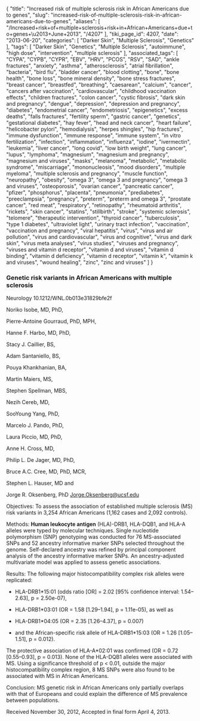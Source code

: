 {
    "title": "Increased risk of multiple sclerosis risk in African Americans due to genes",
    "slug": "increased-risk-of-multiple-sclerosis-risk-in-african-americans-due-to-genes",
    "aliases": [
        "/Increased+risk+of+multiple+sclerosis+risk+in+African+Americans+due+to+genes+\u2013+June+2013",
        "/4207"
    ],
    "tiki_page_id": 4207,
    "date": "2013-06-20",
    "categories": [
        "Darker Skin",
        "Multiple Sclerosis",
        "Genetics"
    ],
    "tags": [
        "Darker Skin",
        "Genetics",
        "Multiple Sclerosis",
        "autoimmune",
        "high dose",
        "intervention",
        "multiple sclerosis"
    ],
    "associated_tags": [
        "CYPA",
        "CYPB",
        "CYPR",
        "EBV",
        "HRV",
        "PCOS",
        "RSV",
        "SAD",
        "ankle fractures",
        "anxiety",
        "asthma",
        "atherosclerosis",
        "atrial fibrillation",
        "bacteria",
        "bird flu",
        "bladder cancer",
        "blood clotting",
        "bone",
        "bone health",
        "bone loss",
        "bone mineral density",
        "bone stress fractures",
        "breast cancer",
        "breastfed",
        "breathing",
        "caesarean",
        "calcium",
        "cancer",
        "cancers after vaccination",
        "cardiovascular",
        "childhood vaccination effects",
        "children fractures",
        "colon cancer",
        "cystic fibrosis",
        "dark skin and pregnancy",
        "dengue",
        "depression",
        "depression and pregnancy",
        "diabetes",
        "endometrial cancer",
        "endometriosis",
        "epigenetics",
        "excess deaths",
        "falls fractures",
        "fertility sperm",
        "gastric cancer",
        "genetics",
        "gestational diabetes",
        "hay fever",
        "head and neck cancer",
        "heart failure",
        "helicobacter pylori",
        "hemodialysis",
        "herpes shingles",
        "hip fractures",
        "immune dysfunction",
        "immune response",
        "immune system",
        "in vitro fertilization",
        "infection",
        "inflammation",
        "influenza",
        "iodine",
        "ivermectin",
        "leukemia",
        "liver cancer",
        "long covid",
        "low birth weight",
        "lung cancer",
        "lupus",
        "lymphoma",
        "magnesium",
        "magnesium and pregnancy",
        "magnesium and viruses",
        "masks",
        "melanoma",
        "metabolic",
        "metabolic syndrome",
        "miscarriage",
        "mononucleosis",
        "mood disorders",
        "multiple myeloma",
        "multiple sclerosis and pregnancy",
        "muscle function",
        "neuropathy",
        "obesity",
        "omega 3",
        "omega 3 and pregnancy",
        "omega 3 and viruses",
        "osteoporosis",
        "ovarian cancer",
        "pancreatic cancer",
        "pfizer",
        "phosphorus",
        "placenta",
        "pneumonia",
        "prediabetes",
        "preeclampsia",
        "pregnancy",
        "preterm",
        "preterm and omega 3",
        "prostate cancer",
        "red meat",
        "respiratory",
        "retinopathy",
        "rheumatoid arthritis",
        "rickets",
        "skin cancer",
        "statins",
        "stillbirth",
        "stroke",
        "systemic sclerosis",
        "telomere",
        "therapeutic intervention",
        "thyroid cancer",
        "tuberculosis",
        "type 1 diabetes",
        "ultraviolet light",
        "urinary tract infection",
        "vaccination",
        "vaccination and pregnancy",
        "viral hepatitis",
        "virus",
        "virus and air pollution",
        "virus and cardiovascular",
        "virus and cognitive",
        "virus and dark skin",
        "virus meta analyses",
        "virus studies",
        "viruses and pregnancy",
        "viruses and vitamin d receptor",
        "vitamin d and viruses",
        "vitamin d binding",
        "vitamin d deficiency",
        "vitamin d receptor",
        "vitamin k",
        "vitamin k and viruses",
        "wound healing",
        "zinc",
        "zinc and viruses"
    ]
}


### Genetic risk variants in African Americans with multiple sclerosis

Neurology 10.1212/WNL.0b013e31829bfe2f

Noriko Isobe, MD, PhD,

Pierre-Antoine Gourraud, PhD, MPH,

Hanne F. Harbo, MD, PhD,

Stacy J. Caillier, BS,

Adam Santaniello, BS,

Pouya Khankhanian, BA,

Martin Maiers, MS,

Stephen Spellman, MBS,

Nezih Cereb, MD,

SooYoung Yang, PhD,

Marcelo J. Pando, PhD,

Laura Piccio, MD, PhD,

Anne H. Cross, MD,

Philip L. De Jager, MD, PhD,

Bruce A.C. Cree, MD, PhD, MCR,

Stephen L. Hauser, MD and

Jorge R. Oksenberg, PhD  Jorge.Oksenberg@ucsf.edu

Objectives: To assess the association of established multiple sclerosis (MS) risk variants in 3,254 African Americans (1,162 cases and 2,092 controls).

Methods:  **Human leukocyte antigen**  (HLA)-DRB1, HLA-DQB1, and HLA-A alleles were typed by molecular techniques. Single nucleotide polymorphism (SNP) genotyping was conducted for 76 MS-associated SNPs and 52 ancestry informative marker SNPs selected throughout the genome. Self-declared ancestry was refined by principal component analysis of the ancestry informative marker SNPs. An ancestry-adjusted multivariate model was applied to assess genetic associations.

Results: The following major histocompatibility complex risk alleles were replicated: 

* HLA-DRB1*15:01 (odds ratio <span>[OR]</span> = 2.02 <span>[95% confidence interval: 1.54–2.63]</span>, p = 2.50e-07), 

* HLA-DRB1*03:01 (OR = 1.58 <span>[1.29–1.94]</span>, p = 1.11e-05), as well as 

* HLA-DRB1*04:05 (OR = 2.35 <span>[1.26–4.37]</span>, p = 0.007) 

* and the African-specific risk allele of HLA-DRB1*15:03 (OR = 1.26 <span>[1.05–1.51]</span>, p = 0.012). 

The protective association of HLA-A*02:01 was confirmed (OR = 0.72 <span>[0.55–0.93]</span>, p = 0.013). None of the HLA-DQB1 alleles were associated with MS. Using a significance threshold of p < 0.01, outside the major histocompatibility complex region, 8 MS SNPs were also found to be associated with MS in African Americans.

Conclusion: MS genetic risk in African Americans only partially overlaps with that of Europeans and could explain the difference of MS prevalence between populations.

Received November 30, 2012,     Accepted in final form April 4, 2013.